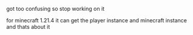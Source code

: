 got too confusing so stop working on it

for minecraft 1.21.4 it can get the player instance and minecraft instance and thats about it
